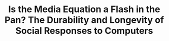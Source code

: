 ---
name: "Is The Media Equation A Flash"
title: "Is the Media Equation a Flash in the Pan? The Durability and Longevity of Social Responses to Computers"
project: "A Virtual Laboratory for Studying Long-Term Human-Computer Relationships"
event: "ACM SIGCHI Conference on Human Factors in Computing Systems (CHI)"
authors:
- name: "Pfeifer, L."
- name: "Bickmore, T."
year: 2011
resources:
- name: "CHI2011-pfeifer"
  src: "CHI2011-pfeifer.pdf"
external_url: null
draft: false 
headless: true
---